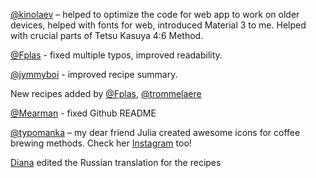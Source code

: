[@kinolaev](https://github.com/kinolaev) – helped to optimize the code for web app to work on older devices, helped with fonts for web, introduced Material 3 to me. Helped with crucial parts of Tetsu Kasuya 4:6 Method.

[@Fplas](https://github.com/Fplas) - fixed multiple typos, improved readability.

[@jymmyboi](https://github.com/jymmyboi) - improved recipe summary.

New recipes added by [@Fplas](https://github.com/Fplas), [@trommelaere](https://github.com/trommelaere)

[@Mearman](https://github.com/Mearman) - fixed Github README

[@typomanka](https://github.com/typomanka) – my dear friend Julia created awesome icons for coffee brewing methods. Check her [Instagram](https://www.instagram.com/typomanka/) too!

[Diana](https://diana.karliner.pro/) edited the Russian translation for the recipes